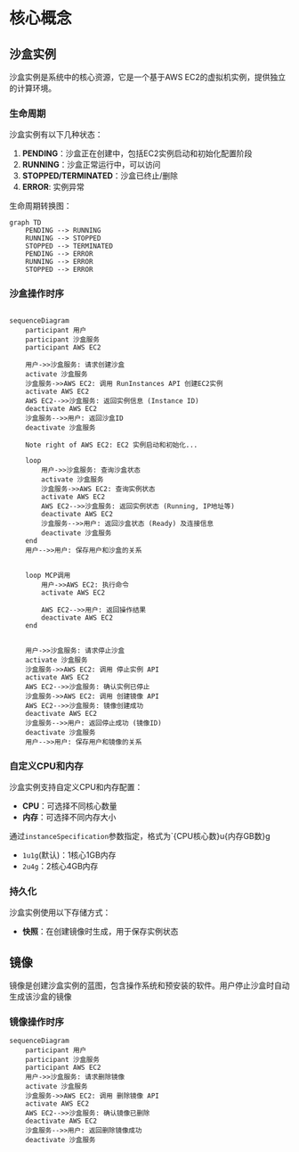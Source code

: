 # 核心概念

## 沙盒实例

沙盒实例是系统中的核心资源，它是一个基于AWS EC2的虚拟机实例，提供独立的计算环境。

### 生命周期

沙盒实例有以下几种状态：

1. **PENDING**：沙盒正在创建中，包括EC2实例启动和初始化配置阶段
2. **RUNNING**：沙盒正常运行中，可以访问
3. **STOPPED/TERMINATED**：沙盒已终止/删除
4. **ERROR**: 实例异常

生命周期转换图：

```mermaid
graph TD
    PENDING --> RUNNING
    RUNNING --> STOPPED
    STOPPED --> TERMINATED
    PENDING --> ERROR
    RUNNING --> ERROR
    STOPPED --> ERROR
```

### 沙盒操作时序

```mermaid

sequenceDiagram
    participant 用户
    participant 沙盒服务
    participant AWS EC2

    用户->>沙盒服务: 请求创建沙盒
    activate 沙盒服务
    沙盒服务->>AWS EC2: 调用 RunInstances API 创建EC2实例
    activate AWS EC2
    AWS EC2-->>沙盒服务: 返回实例信息 (Instance ID)
    deactivate AWS EC2
    沙盒服务-->>用户: 返回沙盒ID
    deactivate 沙盒服务

    Note right of AWS EC2: EC2 实例启动和初始化...

    loop
        用户->>沙盒服务: 查询沙盒状态
        activate 沙盒服务
        沙盒服务->>AWS EC2: 查询实例状态
        activate AWS EC2
        AWS EC2-->>沙盒服务: 返回实例状态 (Running, IP地址等)
        deactivate AWS EC2
        沙盒服务-->>用户: 返回沙盒状态 (Ready) 及连接信息
        deactivate 沙盒服务
    end
    用户-->>用户: 保存用户和沙盒的关系


    loop MCP调用
        用户->>AWS EC2: 执行命令
        activate AWS EC2

        AWS EC2-->>用户: 返回操作结果
        deactivate AWS EC2
    end


    用户->>沙盒服务: 请求停止沙盒
    activate 沙盒服务
    沙盒服务->>AWS EC2: 调用 停止实例 API
    activate AWS EC2
    AWS EC2-->>沙盒服务: 确认实例已停止
    沙盒服务->>AWS EC2: 调用 创建镜像 API
    AWS EC2-->>沙盒服务: 镜像创建成功
    deactivate AWS EC2
    沙盒服务-->>用户: 返回停止成功 (镜像ID)
    deactivate 沙盒服务
    用户-->>用户: 保存用户和镜像的关系
```

### 自定义CPU和内存

沙盒实例支持自定义CPU和内存配置：

- **CPU**：可选择不同核心数量
- **内存**：可选择不同内存大小

通过`instanceSpecification`参数指定，格式为`{CPU核心数}u{内存GB数}g
- `1u1g`(默认)：1核心1GB内存 
- `2u4g`：2核心4GB内存
 

### 持久化

沙盒实例使用以下存储方式：

- **快照**：在创建镜像时生成，用于保存实例状态


## 镜像

镜像是创建沙盒实例的蓝图，包含操作系统和预安装的软件。用户停止沙盒时自动生成该沙盒的镜像

### 镜像操作时序
```mermaid
sequenceDiagram
    participant 用户
    participant 沙盒服务
    participant AWS EC2
    用户->>沙盒服务: 请求删除镜像
    activate 沙盒服务
    沙盒服务->>AWS EC2: 调用 删除镜像 API
    activate AWS EC2
    AWS EC2-->>沙盒服务: 确认镜像已删除
    deactivate AWS EC2
    沙盒服务-->>用户: 返回删除镜像成功
    deactivate 沙盒服务
``` 